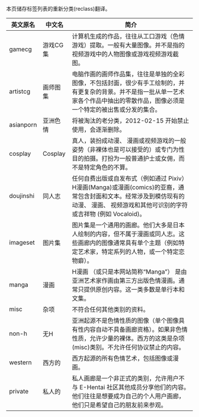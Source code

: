 ﻿本页储存标签列表的重新分类(reclass)翻译。

| 英文原名 | 中文名 | 简介 |
| -------- | ---------------------- | ---------------------------------------- |
| gamecg | 游戏CG集 | 计算机生成的作品，往往从工口游戏（色情游戏）提取。一般有大量图像。并不是指的视频游戏中的人物图像或游戏视频游戏截图。 |
| artistcg | 画师图集 | 电脑作画的画师作品集，往往是单独的全彩图像，不包括封面，很少有手工绘制的，并有更复杂的背景。并不是指一批从单一艺术家各个作品中抽出的零散作品，图像必须是一个特定的被出售或分发的集合。 |
| asianporn | 亚洲色情 | 将被淘汰的老分类，2012-02-15 开始禁止使用，会逐渐删除。 |
| cosplay | Cosplay | 真人，装扮成动漫、 漫画或视频游戏的一般姿势（非裸体也是可以接受的）或专门为性目的拍摄。打扮为一般普通护士或女佣，而不是特定角色的不算。 |
| doujinshi | 同人志 | 任何自费出版或自发布式（例如通过 Pixiv）H漫画(Manga)或漫画(comics)的亚裔，通常包含封面和文本。经常涉及到模仿现有的动漫、 漫画、 视频游戏和其他可识别的字符或吉祥物 (例如 Vocaloid)。 |
| imageset | 图片集 | 图片集是一个通用的画廊。他们大多是日本人绘制的内容，但不属于漫画或同人志。这些画廊内的图像通常具有单个主题（例如特定艺术家，特定系列的人物，或一个特定恋物癖）。 |
| manga | 漫画 | H漫画 （或只是本网站简称“Manga”） 是由亚洲艺术家作画由第三方出版色情漫画。通常只提供原创内容。这一类多数是单行本和文集。 |
| misc | 杂项 | 不符合任何其他类别的资料。 |
| non-h | 无H | 亚洲起源不是色情性质的图像（单个图像具有性内容自动不具备画廊资格）。如果非色情性质，允许少量的裸体。西方的这类是杂项(misc)类别。不允许任何协议禁止的内容。 |
| western | 西方的 | 西方起源的所有色情艺术，包括图像或漫画。 |
| private | 私人的 | 私人画廊是一个非正式的类别，允许用户不与 E-Hentai 社区其他成员分享他们的内容。他们往往是想要成为自己的个人用户画廊，他们只是希望自己的朋友前来参观。 |